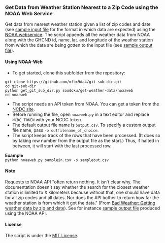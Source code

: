### Get Data from Weather Station Nearest to a Zip Code using the NOAA Web Service

Get data from nearest weather station given a list of zip codes and date (see [sample input file](samplein.csv) for the format in which data are expected) using the [NOAA webservice](https://www.ncdc.noaa.gov/cdo-web/webservices). The script appends all the weather data from NOAA along with the GHCND id, name, lat. and longitude of the weather station from which the data are being gotten to the input file (see [sample output file](sampleout.csv)).

#### Using NOAA-Web
* To get started, clone this subfolder from the repository: 
```
git clone https://github.com/mfbx9da4/git-sub-dir.git
cd git-sub-dir
python get_git_sub_dir.py soodoku/get-weather-data/noaaweb
cd noaaweb
```
* The script needs an API token from NOAA. You can get a token from the [NCDC site](http://www.ncdc.noaa.gov/cdo-web/token).
* Before running the file, open `noaaweb.py` in a text editor and replace `NCDC_TOKEN` with your NCDC token.
* The default output file name is `output.csv`. To specify a custom output file name, pass `-o outfilename_of_choice`.
* The script keeps track of the rows that have been processed. (It does so by taking row number from the output file as the start.) Thus, if halted in between, it will start with the last processed row. 

**Example**  
`python noaaweb.py samplein.csv -o sampleout.csv`

#### Note 
Requests to NOAA API "often return nothing. It isn't clear why. The documentation doesn't say whether the search for the closest weather station is limited to X kilometers because without that, one should have data for all zip codes and all dates. Nor does the API bother to return how far the weather station is from which it got the data." (From [Bad Weather: Getting weather data by zip and date](http://gbytes.gsood.com/2013/06/27/bad-weather-getting-weather-data-by-zip-and-date/)). See for instance [sample output file](sampleout.csv) produced using the NOAA API. 

#### License
The script is under the [MIT License](https://opensource.org/licenses/MIT).